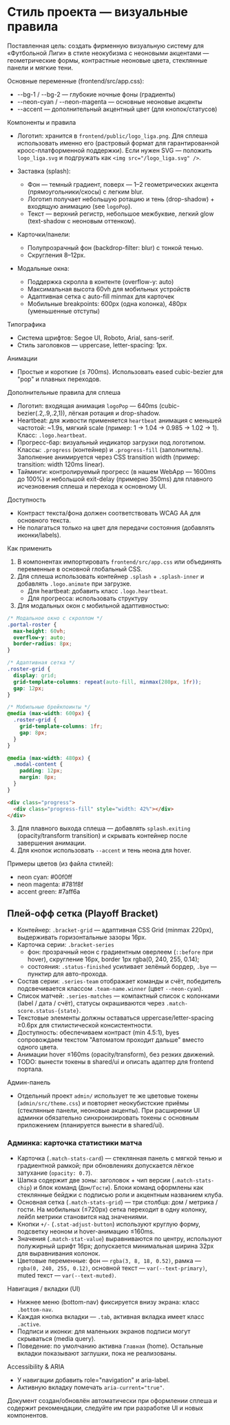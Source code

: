# Стиль проекта — визуальные правила

Поставленная цель: создать фирменную визуальную систему для «Футбольной Лиги» в стиле неокубизма с неоновыми акцентами — геометрические формы, контрастные неоновые цвета, стеклянные панели и мягкие тени.

Основные переменные (frontend/src/app.css):

- --bg-1 / --bg-2 — глубокие ночные фоны (градиенты)
- --neon-cyan / --neon-magenta — основные неоновые акценты
- --accent — дополнительный акцентный цвет (для кнопок/статусов)

Компоненты и правила

- Логотип: хранится в `frontend/public/logo_liga.png`. Для сплеша использовать именно его (растровый формат для гарантированной кросс-платформенной поддержки). Если нужен SVG — положить `logo_liga.svg` и подгружать как `<img src="/logo_liga.svg" />`.

- Заставка (splash):
  - Фон — темный градиент, поверх — 1–2 геометрических акцента (прямоугольники/скосы) с легким blur.
  - Логотип получает небольшую ротацию и тень (drop-shadow) + входящую анимацию (see `logoPop`).
  - Текст — верхний регистр, небольшое межбуквие, легкий glow (text-shadow с неоновым оттенком).

- Карточки/панели:
  - Полупрозрачный фон (backdrop-filter: blur) с тонкой тенью.
  - Скругления 8–12px.

- Модальные окна:
  - Поддержка скролла в контенте (overflow-y: auto)
  - Максимальная высота 60vh для мобильных устройств
  - Адаптивная сетка с auto-fill minmax для карточек
  - Мобильные breakpoints: 600px (одна колонка), 480px (уменьшенные отступы)

Типографика
- Система шрифтов: Segoe UI, Roboto, Arial, sans-serif.
- Стиль заголовков — uppercase, letter-spacing: 1px.

Анимации
- Простые и короткие (≤ 700ms). Использовать eased cubic-bezier для "pop" и плавных переходов.

Дополнительные правила для сплеша
- Логотип: входящая анимация `logoPop` — 640ms (cubic-bezier(.2,.9,.2,1)), лёгкая ротация и drop-shadow.
- Heartbeat: для живости применяется `heartbeat` анимация с меньшей частотой: ~1.9s, мягкий scale (пример: 1 → 1.04 → 0.985 → 1.02 → 1). Класс: `.logo.heartbeat`.
- Прогресс-бар: визуальный индикатор загрузки под логотипом. Классы: `.progress` (контейнер) и `.progress-fill` (заполнитель). Заполнение анимируется через CSS transition width (пример: transition: width 120ms linear).
- Тайминги: контролируемый прогресс (в нашем WebApp — 1600ms до 100%) и небольшой exit-delay (примерно 350ms) для плавного исчезновения сплеша и перехода к основному UI.

Доступность
- Контраст текста/фона должен соответствовать WCAG AA для основного текста.
- Не полагаться только на цвет для передачи состояния (добавлять иконки/labels).

Как применить

1. В компонентах импортировать `frontend/src/app.css` или объединять переменные в основной глобальный CSS.
2. Для сплеша использовать контейнер `.splash` + `.splash-inner` и добавлять `.logo.animate` при загрузке.
   - Для heartbeat: добавить класс `.logo.heartbeat`.
   - Для прогресса: использовать структуру
3. Для модальных окон с мобильной адаптивностью:

```css
/* Модальное окно с скроллом */
.portal-roster {
  max-height: 60vh;
  overflow-y: auto;
  border-radius: 8px;
}

/* Адаптивная сетка */
.roster-grid {
  display: grid;
  grid-template-columns: repeat(auto-fill, minmax(280px, 1fr));
  gap: 12px;
}

/* Мобильные брейкпоинты */
@media (max-width: 600px) {
  .roster-grid {
    grid-template-columns: 1fr;
    gap: 8px;
  }
}

@media (max-width: 480px) {
  .modal-content {
    padding: 12px;
    margin: 8px;
  }
}
```

```html
<div class="progress">
  <div class="progress-fill" style="width: 42%"></div>
</div>
```

3. Для плавного выхода сплеша — добавлять `splash.exiting` (opacity/transform transition) и скрывать контейнер после завершения анимации.
3. Для кнопок использовать `--accent` и тень неона для hover.

Примеры цветов (из файла стилей):

- neon cyan: #00f0ff
- neon magenta: #781f8f
- accent green: #7aff6a

## Плей-офф сетка (Playoff Bracket)

- Контейнер: `.bracket-grid` — адаптивная CSS Grid (minmax 220px), выдерживать горизонтальные зазоры 16px.
- Карточка серии: `.bracket-series`
  - фон: прозрачный неон с градиентным оверлеем (`::before` при hover), скругление 16px, border 1px rgba(0, 240, 255, 0.14);
  - состояния: `.status-finished` усиливает зелёный бордер, `.bye` — пунктир для авто-прохода.
- Состав серии: `.series-team` отображает команды и счёт, победитель подсвечивается классом `.team-name.winner` (цвет `--neon-cyan`).
- Список матчей: `.series-matches` — компактный список с колонками (label / дата / счёт), статусы окрашиваются через `.match-score.status-{state}`.
- Текстовые элементы должны оставаться uppercase/letter-spacing ≥0.6px для стилистической консистентности.
- Доступность: обеспечиваем контраст (min 4.5:1), byes сопровождаем текстом "Автоматом проходит дальше" вместо одного цвета.
- Анимации hover ≤160ms (opacity/transform), без резких движений.
- TODO: вынести токены в shared/ui и описать адаптер для frontend портала.

Админ-панель
- Отдельный проект `admin/` использует те же цветовые токены (`admin/src/theme.css`) и повторяет неокубистские приёмы (стеклянные панели, неоновые акценты). При расширении UI админки обязательно синхронизировать токены с основным приложением (планируется вынести в shared/ui).

### Админка: карточка статистики матча

- Карточка (`.match-stats-card`) — стеклянная панель с мягкой тенью и градиентной рамкой; при обновлениях допускается лёгкое затухание (`opacity: 0.7`).
- Шапка содержит две зоны: заголовок + чип версии (`.match-stats-chip`) и блок команд (`Дом/Гости`). Блоки команд
  оформлены как стеклянные бейджи с подписью роли и акцентным названием клуба.
- Основная сетка (`.match-stats-grid`) — три столбца: дом / метрика / гости. На мобильных (≤720px) сетка
  переходит в одну колонку, лейбл метрики становится над значениями.
- Кнопки `+/-` (`.stat-adjust-button`) используют круглую форму, подсветку неоном и hover-анимацию ≤160ms.
- Значения (`.match-stat-value`) выравниваются по центру, используют полужирный шрифт 16px; допускается минимальная ширина 32px для выравнивания колонок.
- Цветовые переменные: фон — `rgba(3, 8, 18, 0.52)`, рамка — `rgba(0, 240, 255, 0.12)`, основной текст — `var(--text-primary)`, muted текст — `var(--text-muted)`.

Навигация / вкладки (UI)
- Нижнее меню (bottom-nav) фиксируется внизу экрана: класс `.bottom-nav`.
- Каждая кнопка вкладки — `.tab`, активная вкладка имеет класс `.active`.
- Подписи и иконки: для маленьких экранов подписи могут скрываться (media query).
- Поведение: по умолчанию активна `Главная` (home). Остальные вкладки показывают заглушки, пока не реализованы.

Accessibility & ARIA
- У навигации добавить role="navigation" и aria-label.
- Активную вкладку помечать `aria-current="true"`.

Документ создан/обновлён автоматически при оформлении сплеша и содержит рекомендации, следуйте им при разработке UI и новых компонентов.
